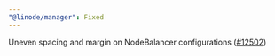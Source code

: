 ```yaml
---
"@linode/manager": Fixed
---
```


Uneven spacing and margin on NodeBalancer configurations ([#12502](https://github.com/linode/manager/pull/12502))

